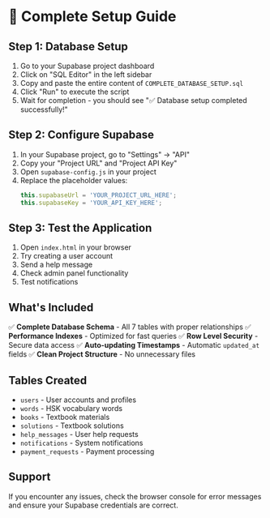 # 🚀 Complete Setup Guide

## Step 1: Database Setup
1. Go to your Supabase project dashboard
2. Click on "SQL Editor" in the left sidebar
3. Copy and paste the entire content of `COMPLETE_DATABASE_SETUP.sql`
4. Click "Run" to execute the script
5. Wait for completion - you should see "✅ Database setup completed successfully!"

## Step 2: Configure Supabase
1. In your Supabase project, go to "Settings" → "API"
2. Copy your "Project URL" and "Project API Key"
3. Open `supabase-config.js` in your project
4. Replace the placeholder values:
   ```javascript
   this.supabaseUrl = 'YOUR_PROJECT_URL_HERE';
   this.supabaseKey = 'YOUR_API_KEY_HERE';
   ```

## Step 3: Test the Application
1. Open `index.html` in your browser
2. Try creating a user account
3. Send a help message
4. Check admin panel functionality
5. Test notifications

## What's Included
✅ **Complete Database Schema** - All 7 tables with proper relationships
✅ **Performance Indexes** - Optimized for fast queries
✅ **Row Level Security** - Secure data access
✅ **Auto-updating Timestamps** - Automatic `updated_at` fields
✅ **Clean Project Structure** - No unnecessary files

## Tables Created
- `users` - User accounts and profiles
- `words` - HSK vocabulary words
- `books` - Textbook materials
- `solutions` - Textbook solutions
- `help_messages` - User help requests
- `notifications` - System notifications
- `payment_requests` - Payment processing

## Support
If you encounter any issues, check the browser console for error messages and ensure your Supabase credentials are correct.

